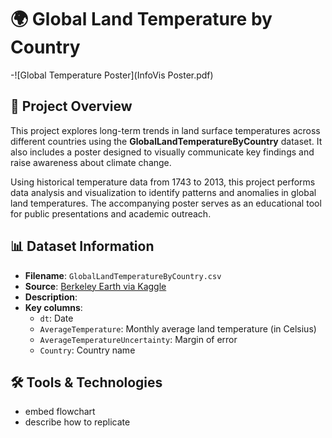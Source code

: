 
# 🌍 Global Land Temperature by Country

-![Global Temperature Poster](InfoVis Poster.pdf)

## 📌 Project Overview
This project explores long-term trends in land surface temperatures across different countries using the **GlobalLandTemperatureByCountry** dataset. It also includes a poster designed to visually communicate key findings and raise awareness about climate change.

Using historical temperature data from 1743 to 2013, this project performs data analysis and visualization to identify patterns and anomalies in global land temperatures. The accompanying poster serves as an educational tool for public presentations and academic outreach.

## 📊 Dataset Information

- **Filename**: `GlobalLandTemperatureByCountry.csv`  
- **Source**: [Berkeley Earth via Kaggle](https://www.kaggle.com/datasets/berkeleyearth/climate-change-earth-surface-temperature-data)
- **Description**: 
- **Key columns**:
  - `dt`: Date  
  - `AverageTemperature`: Monthly average land temperature (in Celsius)  
  - `AverageTemperatureUncertainty`: Margin of error  
  - `Country`: Country name  

## 🛠️ Tools & Technologies

- embed flowchart
- describe how to replicate
